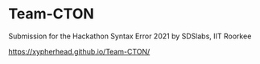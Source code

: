 # Team-CTON
Submission for the Hackathon Syntax Error 2021 by SDSlabs, IIT Roorkee


https://xypherhead.github.io/Team-CTON/
